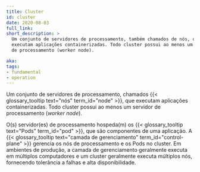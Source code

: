 ```yaml
---
title: Cluster
id: cluster
date: 2020-08-03
full_link: 
short_description: >
  Um conjunto de servidores de processamento, também chamados de nós, que
  executam aplicações containerizadas. Todo cluster possui ao menos um servidor
  de processamento (worker node).

aka: 
tags:
- fundamental
- operation
---
```

Um conjunto de servidores de processamento, chamados
{{< glossary_tooltip text="nós" term_id="node" >}}, que executam aplicações
containerizadas. Todo cluster possui ao menos um servidor de processamento
(_worker node_).

<!--more-->
O(s) servidor(es) de processamento hospeda(m) os
{{< glossary_tooltip text="Pods" term_id="pod" >}}, que são componentes de uma
aplicação. A {{< glossary_tooltip text="camada de gerenciamento" term_id="control-plane" >}}
gerencia os nós de processamento e os Pods no cluster. Em ambientes de produção,
a camada de gerenciamento geralmente executa em múltiplos computadores e um
cluster geralmente executa múltiplos nós, fornecendo tolerância a falhas e alta
disponibilidade.
